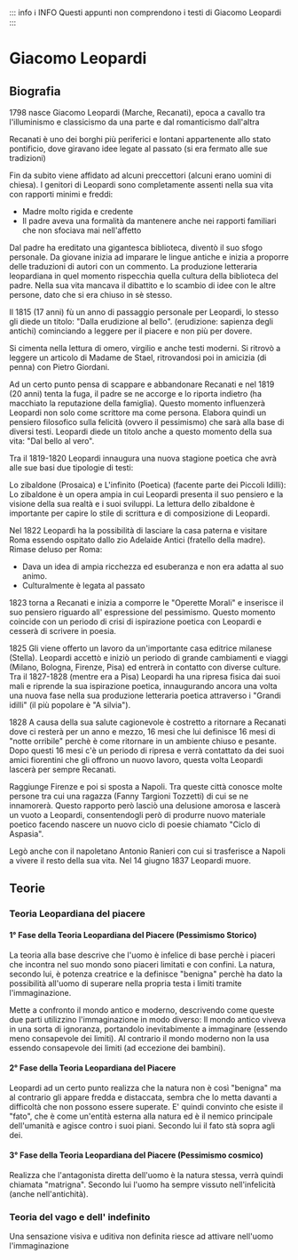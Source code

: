 ::: info ℹ INFO
Questi appunti non comprendono i testi di Giacomo Leopardi
:::

# Giacomo Leopardi
## Biografia
1798 nasce Giacomo Leopardi (Marche, Recanati), epoca a cavallo tra l'illuminismo e classicismo da una parte e dal romanticismo dall'altra

Recanati è uno dei borghi più periferici e lontani appartenente allo stato pontificio, dove giravano idee legate al passato (si era fermato alle sue tradizioni)

Fin da subito viene affidato ad alcuni preccettori (alcuni erano uomini di chiesa).
I genitori di Leopardi sono completamente assenti nella sua vita con rapporti minimi e freddi:
- Madre molto rigida e credente
- Il padre aveva una formalità da mantenere anche nei rapporti familiari che non sfociava mai nell'affetto

Dal padre ha ereditato una gigantesca biblioteca, diventò il suo sfogo personale.
Da giovane inizia ad imparare le lingue antiche e inizia a proporre delle traduzioni di autori con un commento.
La produzione letteraria leopardiana in quel momento rispecchia quella cultura della biblioteca del padre.
Nella sua vita mancava il dibattito e lo scambio di idee con le altre persone, dato che si era chiuso in sè stesso.

Il 1815 (17 anni) fù un anno di passaggio personale per Leopardi, lo stesso gli diede un titolo: "Dalla erudizione al bello". (erudizione: sapienza degli antichi) cominciando a leggere per il piacere e non più per dovere.

Si cimenta nella lettura di omero, virgilio e anche testi moderni. Si ritrovò a leggere un articolo di Madame de Stael, ritrovandosi poi in amicizia (di penna) con Pietro Giordani. 

Ad un certo punto pensa di scappare e abbandonare Recanati e nel 1819 (20 anni) tenta la fuga, il padre se ne accorge e lo riporta indietro (ha macchiato la reputazione della famiglia). Questo momento influenzerà Leopardi non solo come scrittore ma come persona.
Elabora quindi un pensiero filosofico sulla felicità (ovvero il pessimismo) che sarà alla base di diversi testi.
Leopardi diede un titolo anche a questo momento della sua vita: "Dal bello al vero".

Tra il 1819-1820 Leopardi innaugura una nuova stagione poetica che avrà alle sue basi due tipologie di testi: 

Lo zibaldone (Prosaica) e L'infinito (Poetica) (facente parte dei Piccoli Idilli):
Lo zibaldone è un opera ampia in cui Leopardi presenta il suo pensiero e la visione della sua realtà e i suoi sviluppi.
La lettura dello zibaldone è importante per capire lo stile di scrittura e di composizione di Leopardi.

Nel 1822 Leopardì ha la possibilità di lasciare la casa paterna e visitare Roma essendo ospitato dallo zio Adelaide Antici (fratello della madre).
Rimase deluso per Roma:
- Dava un idea di ampia ricchezza ed esuberanza e non era adatta al suo animo.
- Culturalmente è legata al passato

1823 torna a Recanati e inizia a comporre le "Operette Morali" e inserisce il suo pensiero riguardo all' espressione del pessimismo.
Questo momento coincide con un periodo di crisi di ispirazione poetica con Leopardi e cesserà di scrivere in poesia.

1825 Gli viene offerto un lavoro da un'importante casa editrice milanese (Stella). Leopardi accettò e iniziò un periodo di grande cambiamenti e viaggi (Milano, Bologna, Firenze, Pisa) ed entrerà in contatto con diverse culture.
Tra il 1827-1828 (mentre era a Pisa) Leopardi ha una ripresa fisica dai suoi mali e riprende la sua ispirazione poetica, innaugurando ancora una volta una nuova fase nella sua produzione letteraria poetica attraverso i "Grandi idilli" (il più popolare è "A silvia").

1828 A causa della sua salute cagionevole è costretto a ritornare a Recanati dove ci resterà per un anno e mezzo, 16 mesi che lui definisce 16 mesi di "notte orribile" perchè è come ritornare in un ambiente chiuso e pesante.
Dopo questi 16 mesi c'è un periodo di ripresa e verrà contattato da dei suoi amici fiorentini che gli offrono un nuovo lavoro, questa volta Leopardi lascerà per sempre Recanati.

Raggiunge Firenze e poi si sposta a Napoli. Tra queste città conosce molte persone tra cui una ragazza (Fanny Targioni Tozzetti) di cui se ne innamorerà.
Questo rapporto però lasciò una delusione amorosa e lascerà un vuoto a Leopardi, consentendogli però di produrre nuovo materiale poetico facendo nascere un nuovo ciclo di poesie chiamato "Ciclo di Aspasia".

Legò anche con il napoletano Antonio Ranieri con cui si trasferisce a Napoli a vivere il resto della sua vita.
Nel 14 giugno 1837 Leopardi muore.

## Teorie

### Teoria Leopardiana del piacere
#### 1° Fase della Teoria Leopardiana del Piacere (Pessimismo Storico)
La teoria alla base descrive che l'uomo è infelice di base perchè i piaceri che incontra nel suo mondo sono piaceri limitati e con confini.
La natura, secondo lui, è potenza creatrice e la definisce "benigna" perchè ha dato la possibilità all'uomo di superare nella propria testa i limiti tramite l'immaginazione.

Mette a confronto il mondo antico e moderno, descrivendo come queste due parti utilizzino l'immaginazione in modo diverso:
Il mondo antico viveva in una sorta di ignoranza, portandolo inevitabimente a immaginare (essendo meno consapevole dei limiti).
Al contrario il mondo moderno non la usa essendo consapevole dei limiti (ad eccezione dei bambini).

#### 2° Fase della Teoria Leopardiana del Piacere
Leopardi ad un certo punto realizza che la natura non è così "benigna" ma al contrario gli appare fredda e distaccata, sembra che lo metta davanti a difficoltà che non possono essere superate.
E' quindi convinto che esiste il "fato", che è come un'entità esterna alla natura ed è il nemico principale dell'umanità e agisce contro i suoi piani.
Secondo lui il fato stà sopra agli dei.

#### 3° Fase della Teoria Leopardiana del Piacere (Pessimismo cosmico)
Realizza che l'antagonista diretta dell'uomo è la natura stessa, verrà quindi chiamata "matrigna".
Secondo lui l'uomo ha sempre vissuto nell'infelicità (anche nell'antichità).

### Teoria del vago e dell' indefinito
Una sensazione visiva e uditiva non definita riesce ad attivare nell'uomo l'immaginazione